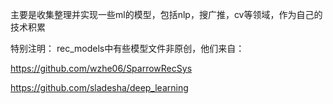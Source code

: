 主要是收集整理并实现一些ml的模型，包括nlp，搜广推，cv等领域，作为自己的技术积累


特别注明：
rec_models中有些模型文件非原创，他们来自：

https://github.com/wzhe06/SparrowRecSys

https://github.com/sladesha/deep_learning

